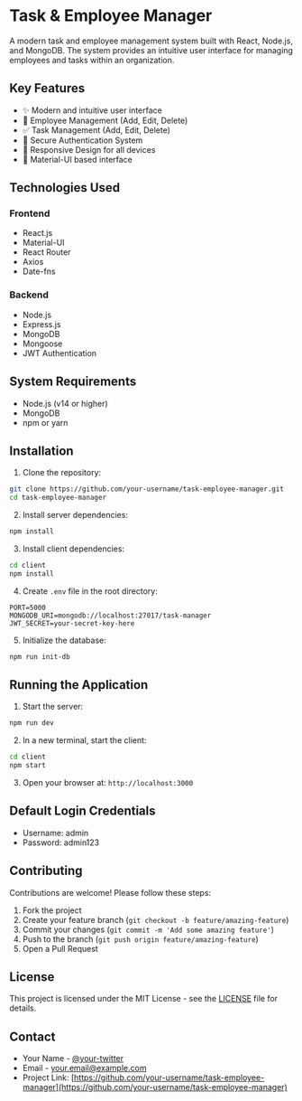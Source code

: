 # Task & Employee Manager

A modern task and employee management system built with React, Node.js, and MongoDB. The system provides an intuitive user interface for managing employees and tasks within an organization.

## Key Features

- ✨ Modern and intuitive user interface
- 👥 Employee Management (Add, Edit, Delete)
- ✅ Task Management (Add, Edit, Delete)
- 🔐 Secure Authentication System
- 📱 Responsive Design for all devices
- 🎨 Material-UI based interface

## Technologies Used

### Frontend
- React.js
- Material-UI
- React Router
- Axios
- Date-fns

### Backend
- Node.js
- Express.js
- MongoDB
- Mongoose
- JWT Authentication

## System Requirements

- Node.js (v14 or higher)
- MongoDB
- npm or yarn

## Installation

1. Clone the repository:
```bash
git clone https://github.com/your-username/task-employee-manager.git
cd task-employee-manager
```

2. Install server dependencies:
```bash
npm install
```

3. Install client dependencies:
```bash
cd client
npm install
```

4. Create `.env` file in the root directory:
```
PORT=5000
MONGODB_URI=mongodb://localhost:27017/task-manager
JWT_SECRET=your-secret-key-here
```

5. Initialize the database:
```bash
npm run init-db
```

## Running the Application

1. Start the server:
```bash
npm run dev
```

2. In a new terminal, start the client:
```bash
cd client
npm start
```

3. Open your browser at: `http://localhost:3000`

## Default Login Credentials

- Username: admin
- Password: admin123

## Contributing

Contributions are welcome! Please follow these steps:

1. Fork the project
2. Create your feature branch (`git checkout -b feature/amazing-feature`)
3. Commit your changes (`git commit -m 'Add some amazing feature'`)
4. Push to the branch (`git push origin feature/amazing-feature`)
5. Open a Pull Request

## License

This project is licensed under the MIT License - see the [LICENSE](LICENSE) file for details.

## Contact

- Your Name - [@your-twitter](https://twitter.com/your-twitter)
- Email - your.email@example.com
- Project Link: [https://github.com/your-username/task-employee-manager](https://github.com/your-username/task-employee-manager) 